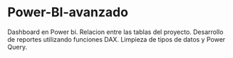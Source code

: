# Power-BI-avanzado
Dashboard en Power bi.
Relacion entre las tablas del proyecto.
Desarrollo de reportes utilizando funciones DAX.
Limpieza de tipos de datos y Power Query.

